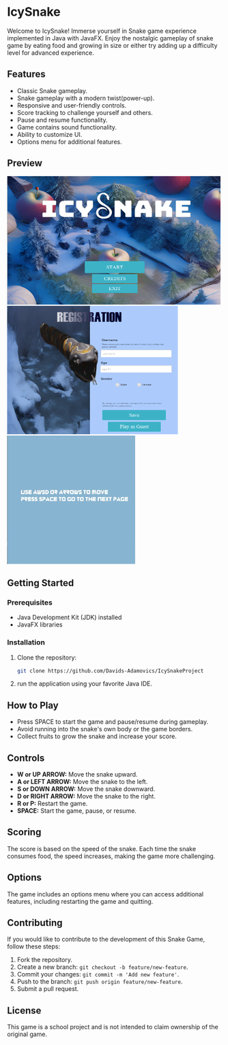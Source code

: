# IcySnake

Welcome to IcySnake! Immerse yourself in Snake game experience implemented in Java with JavaFX. Enjoy the nostalgic gameplay of snake game by eating food and growing in size or either try adding up a difficulty level for advanced experience.

## Features

- Classic Snake gameplay.
- Snake gameplay with a modern twist(power-up).
- Responsive and user-friendly controls.
- Score tracking to challenge yourself and others.
- Pause and resume functionality.
- Game contains sound functionality.
- Ability to customize UI.
- Options menu for additional features.

## Preview

<img src="src/main/resources/lv/venta/readme1.png" alt="Start Screen" height="300" width="500"/>
<img src="src/main/resources/lv/venta/readme2.png" alt="Registration Screen" height="300" width="400"/>
<img src="src/main/resources/lv/venta/readme3.gif" alt="Game" height="300" width="300"/>


## Getting Started

### Prerequisites

- Java Development Kit (JDK) installed
- JavaFX libraries

### Installation

1. Clone the repository:

    ```bash
    git clone https://github.com/Davids-Adamovics/IcySnakeProject
    ```

2. run the application using your favorite Java IDE.

## How to Play

- Press SPACE to start the game and pause/resume during gameplay.
- Avoid running into the snake's own body or the game borders.
- Collect fruits to grow the snake and increase your score.

## Controls

- **W or UP ARROW:** Move the snake upward.
- **A or LEFT ARROW:** Move the snake to the left.
- **S or DOWN ARROW:** Move the snake downward.
- **D or RIGHT ARROW:** Move the snake to the right.
- **R or P:** Restart the game.
- **SPACE:** Start the game, pause, or resume.

## Scoring

The score is based on the speed of the snake. Each time the snake consumes food, the speed increases, making the game more challenging.

## Options

The game includes an options menu where you can access additional features, including restarting the game and quitting.

## Contributing

If you would like to contribute to the development of this Snake Game, follow these steps:

1. Fork the repository.
2. Create a new branch: `git checkout -b feature/new-feature`.
3. Commit your changes: `git commit -m 'Add new feature'`.
4. Push to the branch: `git push origin feature/new-feature`.
5. Submit a pull request.

## License

This game is a school project and is not intended to claim ownership of the original game.